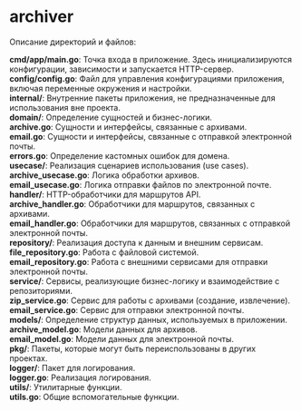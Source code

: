 # archiver

Описание директорий и файлов:

**cmd/app/main.go**: Точка входа в приложение. Здесь инициализируются конфигурации, зависимости и запускается HTTP-сервер.  
**config/config.go**: Файл для управления конфигурациями приложения, включая переменные окружения и настройки.  
**internal/**: Внутренние пакеты приложения, не предназначенные для использования вне проекта.  
**domain/**: Определение сущностей и бизнес-логики.  
**archive.go**: Сущности и интерфейсы, связанные с архивами.  
**email.go**: Сущности и интерфейсы, связанные с отправкой электронной почты.  
**errors.go**: Определение кастомных ошибок для домена.  
**usecase/**: Реализация сценариев использования (use cases).  
**archive_usecase.go**: Логика обработки архивов.  
**email_usecase.go**: Логика отправки файлов по электронной почте.  
**handler/**: HTTP-обработчики для маршрутов API.  
**archive_handler.go**: Обработчики для маршрутов, связанных с архивами.  
**email_handler.go**: Обработчики для маршрутов, связанных с отправкой электронной почты.  
**repository/**: Реализация доступа к данным и внешним сервисам.  
**file_repository.go**: Работа с файловой системой.  
**email_repository.go**: Работа с внешними сервисами для отправки электронной почты.  
**service/**: Сервисы, реализующие бизнес-логику и взаимодействие с репозиториями.  
**zip_service.go**: Сервис для работы с архивами (создание, извлечение).  
**email_service.go**: Сервис для отправки электронной почты.  
**models/**: Определение структур данных, используемых в приложении.  
**archive_model.go**: Модели данных для архивов.  
**email_model.go**: Модели данных для электронной почты.  
**pkg/**: Пакеты, которые могут быть переиспользованы в других проектах.  
**logger/**: Пакет для логирования.  
**logger.go**: Реализация логирования.  
**utils/**: Утилитарные функции.  
**utils.go**: Общие вспомогательные функции.  

